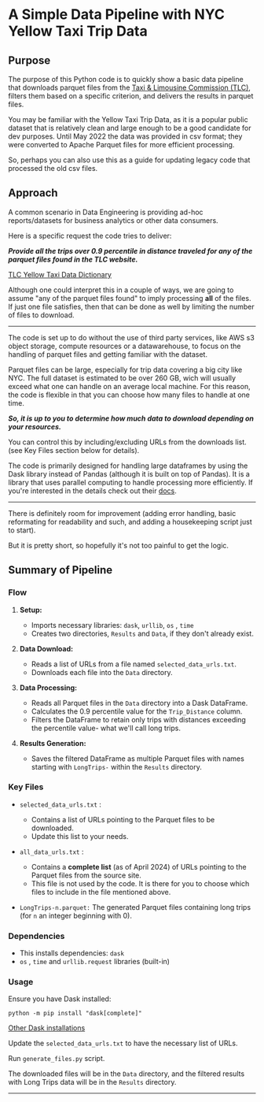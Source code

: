 # A Simple Data Pipeline with NYC Yellow Taxi Trip Data

## Purpose

The purpose of this Python code is to quickly show a basic data pipeline that downloads parquet files from the [Taxi & Limousine Commission (TLC)](https://www.nyc.gov/site/tlc/about/tlc-trip-record-data.page), filters them based on a specific criterion, and delivers the results in parquet files. 

You may be familiar with the Yellow Taxi Trip Data, as it is a popular public dataset that is relatively clean and large enough to be a good candidate for dev purposes. Until May 2022 the data was provided in csv format; they were converted to Apache Parquet files for more efficient processing. 

So, perhaps you can also use this as a guide for updating legacy code that processed the old csv files.

## Approach

A common scenario in Data Engineering is providing ad-hoc reports/datasets for business analytics or other data consumers.  

Here is a specific request the code tries to deliver:

***Provide all the trips over 0.9 percentile in distance traveled for any of the parquet files found in the TLC website.***

[TLC Yellow Taxi Data Dictionary](https://www.nyc.gov/assets/tlc/downloads/pdf/data_dictionary_trip_records_yellow.pdf)

Although one could interpret this in a couple of ways, we are going to assume "any of the parquet files found" to imply processing **all** of the files.  If just one file satisfies, then that can be done as well by limiting the number of files to download.

---

The code is set up to do without the use of third party services, like AWS s3 object storage, compute resources or a datawarehouse, to focus on the handling of parquet files and getting familiar with the dataset. 

Parquet files can be large, especially for trip data covering a big city like NYC. The full dataset is estimated to be over 260 GB, wich will usually exceed what one can handle on an average local machine.  For this reason, the code is flexible in that you can choose how many files to handle at one time.

***So, it is up to you to determine how much data to download depending on your resources.***

You can control this by including/excluding URLs from the downloads list. (see Key Files section below for details).

The code is primarily designed for handling large dataframes  by using the  Dask library instead of Pandas (although it is built on top of Pandas). It is a library that uses parallel computing to handle processing more efficiently.
If you're interested in the details check out their [docs](https://docs.dask.org/en/latest/install.html).

---

There is definitely room for improvement (adding error handling, basic reformating for readability and such, and adding a housekeeping script just to start).

But it is pretty short, so hopefully it's not too painful to get the logic.


## Summary of Pipeline

### Flow

1. **Setup:**
   - Imports necessary libraries: `dask`, `urllib`, `os` , `time`
   - Creates two directories, `Results` and  `Data`, if they don't already exist.

2. **Data Download:**
   - Reads a list of URLs from a file named `selected_data_urls.txt`.
   - Downloads each file into the `Data` directory.

3. **Data Processing:**
   - Reads all Parquet files in the `Data` directory into a Dask DataFrame.
   - Calculates the 0.9 percentile value for the `Trip_Distance` column.
   - Filters the DataFrame to retain only trips with distances exceeding the percentile value- what we'll call long trips.

4. **Results Generation:**
   - Saves the filtered DataFrame as multiple Parquet files with names starting with  `LongTrips-` within the `Results` directory.

### Key Files

- `selected_data_urls.txt` : 
    * Contains a list of URLs pointing to the Parquet files to be downloaded.
    * Update this list to your needs.

- `all_data_urls.txt` : 
    * Contains a **complete list** (as of April 2024) of URLs pointing to the Parquet files from the source site.
    * This file is not used by the code. It is there for you to choose which files to include in the file mentioned above.

- `LongTrips-n.parquet:` The generated Parquet files containing long trips (for `n` an integer beginning with 0).

### Dependencies

- This installs dependencies: `dask`
- `os` , `time` and `urllib.request` libraries (built-in)

### Usage

Ensure you have Dask installed:

``` 
python -m pip install "dask[complete]"
```

[Other Dask installations](https://docs.dask.org/en/latest/install.html)

Update the `selected_data_urls.txt` to have the necessary list of URLs.

Run `generate_files.py` script.

The downloaded files will be in the `Data` directory, and the filtered results with Long Trips data will be in the `Results` directory.

---
